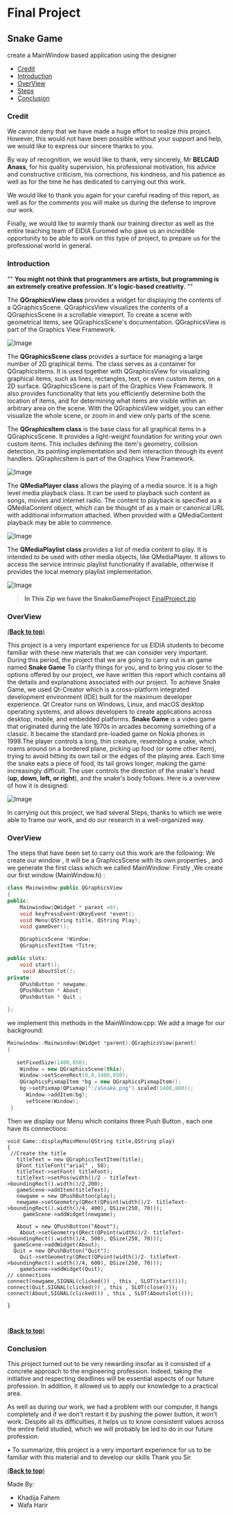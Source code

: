 # Final Project
## Snake Game
create a MainWindow based application using the designer
- [Credit](#credit)
- [Introduction](#INTRO)
- [OverView](#overview)
- [Steps](#Steps)
- [Conclusion](#conclusion)

<div id = "back"></div>


### **Credit**

<a name="credit"></a>

We cannot deny that we have made a huge effort to realize this project. However, this would not have been possible without your support and help, we would like to express our sincere thanks to you.

By way of recognition, we would like to thank, very sincerely, Mr **BELCAID Anass**, for his quality supervision, his professional motivation, his advice and constructive criticism, his corrections, his kindness, and his patience as well as for the time he has dedicated to carrying out this work.

We would like to thank you again for your careful reading of this report, as well as for the comments you will make us during the defense to improve our work. 

Finally, we would like to warmly thank our training director as well as the entire teaching team of EIDIA Euromed who gave us an incredible opportunity to be able to work on this type of project, to prepare us for the professional world in general.


### **Introduction** 

<a name="INTRO"></a>

"" **You might not think that programmers are artists, but programming is an extremely creative profession. It's logic-based creativity.** ""

The **QGraphicsView class** provides a widget for displaying the contents of a QGraphicsScene. QGraphicsView visualizes the contents of a QGraphicsScene in a scrollable viewport. To create a scene with geometrical items, see QGraphicsScene's documentation. QGraphicsView is part of the Graphics View Framework.

![Image](/Qgraphicview.png)

The **QGraphicsScene class** provides a surface for managing a large number of 2D graphical items. The class serves as a container for QGraphicsItems. It is used together with QGraphicsView for visualizing graphical items, such as lines, rectangles, text, or even custom items, on a 2D surface. QGraphicsScene is part of the Graphics View Framework. It also provides functionality that lets you efficiently determine both the location of items, and for determining what items are visible within an arbitrary area on the scene. With the QGraphicsView widget, you can either visualize the whole scene, or zoom in and view only parts of the scene. 

The **QGraphicsItem class** is the base class for all graphical items in a QGraphicsScene. It provides a light-weight foundation for writing your own custom items. This includes defining the item's geometry, collision detection, its painting implementation and item interaction through its event handlers. QGraphicsItem is part of the Graphics View Framework.

![Image](/Qgraphicsitem.png)

The **QMediaPlayer class** allows the playing of a media source. It is a high level media playback class. It can be used to playback such content as songs, movies and internet radio. The content to playback is specified as a QMediaContent object, which can be thought of as a main or canonical URL with additional information attached. When provided with a QMediaContent playback may be able to commence.

![Image](/Qmediaplayer.png)

The **QMediaPlaylist class** provides a list of media content to play. It is intended to be used with other media objects, like QMediaPlayer. It allows to access the service intrinsic playlist functionality if available, otherwise it provides the local memory playlist implementation.

![Image](/Qmediaplaylist.png)


 >**In This Zip we have the SnakeGameProject** [FinalProject.zip]() 
 
### **OverView**

[(**Back to top**)](#back)

<a name="overview"></a>
This project is a very important experience for us EIDIA students to become familiar with these new materials that we can consider very important.
 	During this period, the project that we are going to carry out is an game named **Snake Game**
	To clarify things for you, and to bring you closer to the options offered by our project, we have written this report which contains all the details and explanations associated with our project.
  To achieve Snake Game, we used Qt-Creator which is a cross-platform integrated development environment (IDE) built for the maximum developer experience. Qt Creator runs on Windows, Linux, and macOS desktop operating systems, and allows developers to create applications across desktop, mobile, and embedded platforms.
  **Snake Game** is a video game that originated during the late 1970s in arcades becoming something of a classic. It became the standard pre-loaded game on Nokia phones in 1998.The player controls a long, thin creature, resembling a snake, which roams around on a bordered plane, picking up food (or some other item), trying to avoid hitting its own tail or the edges of the playing area. Each time the snake eats a piece of food, its tail grows longer, making the game increasingly difficult. The user controls the direction of the snake's head (**up, down, left, or right**), and the snake's body follows.
  Here is a overview of how it is designed:
  
  ![Image](/backgroundsnake.png)
  
 <a name="Steps"></a> 
  In carrying out this project, we had several Steps, thanks to which we were able to frame our work, and do our research in a well-organized way.
  
 ### **OverView** 
The steps that have been set to carry out this work are the following:
We create our window , it will be a GraphicsScene with its own properties , and we generate the first class which we called MainWindow:
Firstly ,We create our first window (MainWindow.h) :
```Cpp
class Mainwindow:public QGraphicsView
{
public:
    Mainwindow(QWidget * parent =0);
    void keyPressEvent(QKeyEvent *event);
    void Menu(QString title, QString Play);
    void gameOver();

    QGraphicsScene *Window;
    QGraphicsTextItem *Titre;

public slots:
    void start();
     void AboutSlot();
private:
    QPushButton * newgame;
    QPushButton * About;
    QPushButton * Quit ;

};

```
we implement this methods in the MainWindow.cpp:
We add a image for our background:
```Cpp
Mainwindow::Mainwindow(QWidget *parent):QGraphicsView(parent)
{
 
   setFixedSize(1400,850);
    Window = new QGraphicsScene(this);
    Window->setSceneRect(0,0,1400,850);
    QGraphicsPixmapItem *bg = new QGraphicsPixmapItem();
    bg->setPixmap(QPixmap(":/aSnake.png").scaled(1400,880));
      Window->addItem(bg);
      setScene(Window);
 }
 ```
 Then we display our Menu which contains three Push Button , each one have its connections:
 ```
void Game::displayMainMenu(QString title,QString play)
{
  //Create the title
    titleText = new QGraphicsTextItem(title);
    QFont titleFont("arial" , 50);
    titleText->setFont( titleFont);
    titleText->setPos(width()/2 - titleText->boundingRect().width()/2,200);
    gameScene->addItem(titleText);
    newgame = new QPushButton(play);
    newgame->setGeometry(QRect(QPoint(width()/2- titleText->boundingRect().width()/4, 400), QSize(250, 70)));
      gameScene->addWidget(newgame);

    About = new QPushButton("About");
     About->setGeometry(QRect(QPoint(width()/2- titleText->boundingRect().width()/4, 500), QSize(250, 70)));
   gameScene->addWidget(About);
   Quit = new QPushButton("Quit");
     Quit->setGeometry(QRect(QPoint(width()/2- titleText->boundingRect().width()/4, 600), QSize(250, 70)));
     gameScene->addWidget(Quit);
// connections
connect(newgame,SIGNAL(clicked()) , this , SLOT(start()));
connect(Quit,SIGNAL(clicked()) , this , SLOT(close()));
connect(About,SIGNAL(clicked()) , this , SLOT(Aboutslot()));

}



```
>



[(**Back to top**)](#back)

### **Conclusion**

<a name="conclusion"></a>


This project turned out to be very rewarding insofar as it consisted of a concrete approach to the engineering profession. Indeed, taking the initiative and respecting deadlines will be essential aspects of our future profession.
In addition, it allowed us to apply our knowledge to a practical area.

As well as during our work, we had a problem with our computer, it hangs completely and if we don't restart it by pushing the power button, it won't work. Despite all its difficulties, it helps us to know consistent values across the entire field studied, which we will probably be led to do in our future profession.

•	To summarize, this project is a very important experience for us to be familiar with this material and to develop our skills
Thank you Sir

 [(**Back to top**)](#back)
    
Made By:
* Khadija Fahem
* Wafa Harir

 

